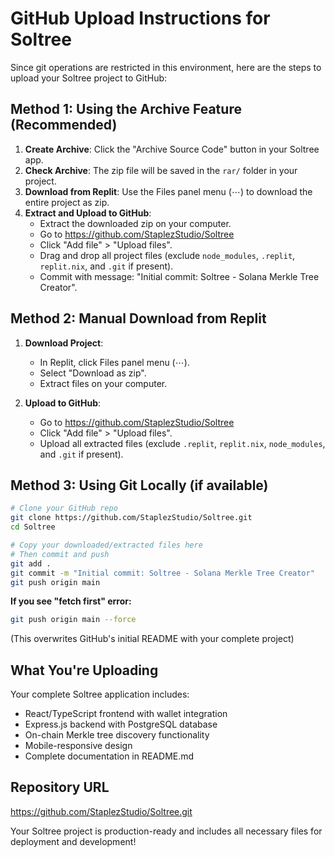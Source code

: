 # GitHub Upload Instructions for Soltree

Since git operations are restricted in this environment, here are the steps to upload your Soltree project to GitHub:

## Method 1: Using the Archive Feature (Recommended)

1. **Create Archive**: Click the "Archive Source Code" button in your Soltree app.
2. **Check Archive**: The zip file will be saved in the `rar/` folder in your project.
3. **Download from Replit**: Use the Files panel menu (⋯) to download the entire project as zip.
4. **Extract and Upload to GitHub**:
   - Extract the downloaded zip on your computer.
   - Go to https://github.com/StaplezStudio/Soltree
   - Click "Add file" > "Upload files".
   - Drag and drop all project files (exclude `node_modules`, `.replit`, `replit.nix`, and `.git` if present).
   - Commit with message: "Initial commit: Soltree - Solana Merkle Tree Creator".

## Method 2: Manual Download from Replit

1. **Download Project**:
   - In Replit, click Files panel menu (⋯).
   - Select "Download as zip".
   - Extract files on your computer.

2. **Upload to GitHub**:
   - Go to https://github.com/StaplezStudio/Soltree
   - Click "Add file" > "Upload files".
   - Upload all extracted files (exclude `.replit`, `replit.nix`, `node_modules`, and `.git` if present).

## Method 3: Using Git Locally (if available)

```bash
# Clone your GitHub repo
git clone https://github.com/StaplezStudio/Soltree.git
cd Soltree

# Copy your downloaded/extracted files here
# Then commit and push
git add .
git commit -m "Initial commit: Soltree - Solana Merkle Tree Creator"
git push origin main
```

**If you see "fetch first" error:**
```bash
git push origin main --force
```
(This overwrites GitHub's initial README with your complete project)

## What You're Uploading

Your complete Soltree application includes:
- React/TypeScript frontend with wallet integration
- Express.js backend with PostgreSQL database
- On-chain Merkle tree discovery functionality
- Mobile-responsive design
- Complete documentation in README.md

## Repository URL
https://github.com/StaplezStudio/Soltree.git

Your Soltree project is production-ready and includes all necessary files for deployment and development!